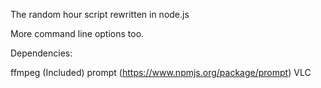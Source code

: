 The random hour script rewritten in node.js

More command line options too.

Dependencies:

ffmpeg (Included)
prompt (https://www.npmjs.org/package/prompt)
VLC
